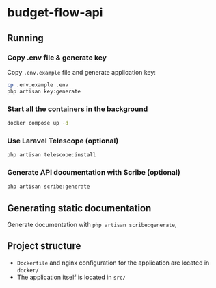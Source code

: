 # budget-flow-api

## Running

### Copy .env file & generate key
Copy `.env.example` file and generate application key:
```sh
cp .env.example .env
php artisan key:generate
```

### Start all the containers in the background
```sh
docker compose up -d
```

### Use Laravel Telescope (optional)
```sh
php artisan telescope:install
```

### Generate API documentation with Scribe (optional)
```sh
php artisan scribe:generate
```

## Generating static documentation
Generate documentation with `php artisan scribe:generate`, 

## Project structure

- `Dockerfile` and nginx configuration for the application are located in `docker/`
- The application itself is located in `src/`
